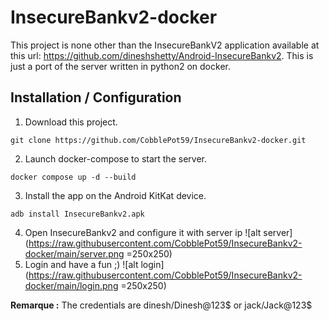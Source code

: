 # InsecureBankv2-docker

This project is none other than the InsecureBankV2 application available at this url: https://github.com/dineshshetty/Android-InsecureBankv2. This is just a port of the server written in python2 on docker.

## Installation / Configuration
1) Download this project.
```
git clone https://github.com/CobblePot59/InsecureBankv2-docker.git
```
2) Launch docker-compose to start the server.
```
docker compose up -d --build
```
3) Install the app on the Android KitKat device.
```
adb install InsecureBankv2.apk
```
4) Open InsecureBankv2 and configure it with server ip
![alt server](https://raw.githubusercontent.com/CobblePot59/InsecureBankv2-docker/main/server.png =250x250)
5) Login and have a fun ;)
![alt login](https://raw.githubusercontent.com/CobblePot59/InsecureBankv2-docker/main/login.png =250x250)

__Remarque :__ The credentials are dinesh/Dinesh@123$ or jack/Jack@123$
